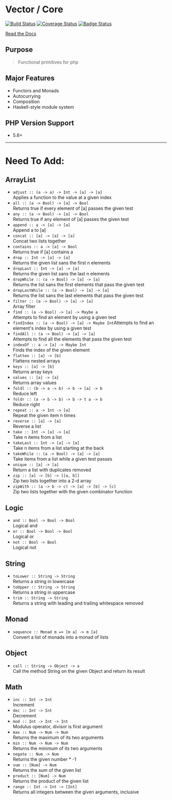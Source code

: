 # Vector / Core

[![Build Status](https://travis-ci.org/joseph-walker/vector.svg?branch=master)](https://travis-ci.org/joseph-walker/vector)
[![Coverage Status](https://coveralls.io/repos/github/joseph-walker/vector/badge.svg?branch=master)](https://coveralls.io/github/joseph-walker/vector?branch=master)
[![Badge Status](https://img.shields.io/badge/badge%20status-dank-brightgreen.svg)](https://niceme.me/)

[Read the Docs](http://joseph-walker.github.io/vector/)

## Purpose
> Functional primitives for php

## Major Features
- Functors and Monads
- Autocurrying
- Composition
- Haskell-style module system

## PHP Version Support
- 5.6+

---

# Need To Add:

## ArrayList
- `adjust :: (a -> a) -> Int -> [a] -> [a]`<br>Applies a function to the value at a given index
- `all :: (a -> Bool) -> [a] -> Bool`<br>Returns true if every element of [a] passes the given test
- `any :: (a -> Bool) -> [a] -> Bool`<br>Returns true if any element of [a] passes the given test
- `append :: a -> [a] -> [a]`<br>Append a to [a]
- `concat :: [a] -> [a] -> [a]`<br>Concat two lists together
- `contains :: a -> [a] -> Bool`<br>Returns true if [a] contains a
- `drop :: Int -> [a] -> [a]`<br>Returns the given list sans the first n elements
- `dropLast :: Int -> [a] -> [a]`<br>Returns the given list sans the last n elements
- `dropWhile :: (a -> Bool) -> [a] -> [a]`<br>Returns the list sans the first elements that pass the given test
- `dropLastWhile :: (a -> Bool) -> [a] -> [a]`<br>Returns the list sans the last elements that pass the given test
- `filter :: (a -> Bool) -> [a] -> [a]`<br>Array filter
- `find :: (a -> Bool) -> [a] -> Maybe a`<br>Attempts to find an element by using a given test
- `findIndex :: (a -> Bool) -> [a] -> Maybe Int`Attempts to find an element's index by using a given test
- `findAll :: (a -> Bool) -> [a] -> [a]`<br>Attempts to find all the elements that pass the given test
- `indexOf :: a -> [a] -> Maybe Int`<br>Finds the index of the given element
- `flatten :: [a] -> [b]`<br>Flattens nested arrays
- `keys :: [a] -> [b]`<br>Returns array keys
- `values :: [a] -> [a]`<br>Returns array values
- `foldl :: (b -> a -> b) -> b -> [a] -> b`<br>Reduce left
- `foldr :: (a -> b -> b) -> b -> t a -> b`<br>Reduce right
- `repeat :: a -> Int -> [a]`<br>Repeat the given item n times
- `reverse :: [a] -> [a]`<br>Reverse a list
- `take :: Int -> [a] -> [a]`<br>Take n items from a list
- `takeLast :: Int -> [a] -> [a]`<br>Take n items from a list starting at the back
- `takeWhile :: (a -> Bool) -> [a] -> [a]`<br>Take items from a list while a given test passes
- `unique :: [a] -> [a]`<br>Return a list with duplicates removed
- `zip :: [a] -> [b] -> [[a, b]]`<br>Zip two lists together into a 2-d array
- `zipWith :: (a -> b -> c) -> [a] -> [b] -> [c]`<br>Zip two lists together with the given combinator function

## Logic
- `and :: Bool -> Bool -> Bool`<br>Logical and
- `or :: Bool -> Bool -> Bool`<br>Logical or
- `not :: Bool -> Bool`<br>Logical not

## String
- `toLower :: String -> String`<br>Returns a string in lowercase
- `toUpper :: String -> String`<br>Returns a string in uppercase
- `trim :: String -> String`<br>Returns a string with leading and trailing whitespace removed

## Monad
- `sequence :: Monad m => [m a] -> m [a]`<br>Convert a list of monads into a monad of lists

## Object
- `call :: String -> Object -> a`<br>Call the method String on the given Object and return its result

## Math
- `inc :: Int -> Int`<br>Increment
- `dec :: Int -> Int`<br>Decrement
- `mod :: Int -> Int -> Int`<br>Modulus operator, divisor is first argument
- `max :: Num -> Num -> Num`<br>Returns the maximum of its two arguments
- `min :: Num -> Num -> Num`<br>Returns the minimum of its two arguments
- `negate :: Num -> Num`<br>Returns the given number * -1
- `sum :: [Num] -> Num`<br>Returns the sum of the given list
- `product :: [Num] -> Num`<br>Returns the product of the given list
- `range :: Int -> Int -> [Int]`<br>Returns all integers between the given arguments, inclusive
